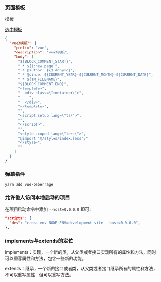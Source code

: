 ### 页面模板

[模板](https://www.php.cn/xiazai/code/houduan?p=3)

[选中模板](https://www.php.cn/xiazai/demo/7589)

```json
{
  "vue3模板": {
    "prefix": "vue",
    "description": "vue3模板",
    "body": [
      "${BLOCK_COMMENT_START}",
      " * ${1:new page}",
      " * @author: ${2:dnhyxc}",
      " * @since: ${CURRENT_YEAR}-${CURRENT_MONTH}-${CURRENT_DATE}",
      " * ${TM_FILENAME}",
      "${BLOCK_COMMENT_END}",
      "<template>",
      "  <div class=\"container\">",
      "    ",
      "  </div>",
      "</template>",
      "",
      "<script setup lang=\"ts\">",
      "",
      "</script>",
      "",
      "<style scoped lang=\"less\">",
      "@import '@/styles/index.less';",
      "</style>",
      ""
    ]
  }
}
```

### 弹幕插件

```
yarn add vue-baberrage
```

### 允许他人访问本地启动的项目

在项目启动命令中添加 `--host=0.0.0.0` 即可：

```json
"scripts": {
  "dev": "cross-env NODE_ENV=development vite --host=0.0.0.0",
},
```

### implements与extends的定位

implements：实现，一个新的类，从父类或者接口实现所有的属性和方法，同时可以重写属性和方法，包含一些新的功能。

extends：继承，一个新的接口或者类，从父类或者接口继承所有的属性和方法，不可以重写属性，但可以重写方法。